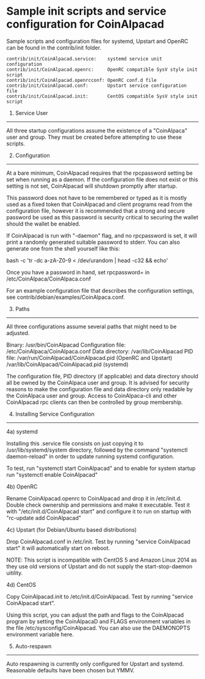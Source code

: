 Sample init scripts and service configuration for CoinAlpacad
==========================================================

Sample scripts and configuration files for systemd, Upstart and OpenRC
can be found in the contrib/init folder.

    contrib/init/CoinAlpacad.service:    systemd service unit configuration
    contrib/init/CoinAlpacad.openrc:     OpenRC compatible SysV style init script
    contrib/init/CoinAlpacad.openrcconf: OpenRC conf.d file
    contrib/init/CoinAlpacad.conf:       Upstart service configuration file
    contrib/init/CoinAlpacad.init:       CentOS compatible SysV style init script

1. Service User
---------------------------------

All three startup configurations assume the existence of a "CoinAlpaca" user
and group.  They must be created before attempting to use these scripts.

2. Configuration
---------------------------------

At a bare minimum, CoinAlpacad requires that the rpcpassword setting be set
when running as a daemon.  If the configuration file does not exist or this
setting is not set, CoinAlpacad will shutdown promptly after startup.

This password does not have to be remembered or typed as it is mostly used
as a fixed token that CoinAlpacad and client programs read from the configuration
file, however it is recommended that a strong and secure password be used
as this password is security critical to securing the wallet should the
wallet be enabled.

If CoinAlpacad is run with "-daemon" flag, and no rpcpassword is set, it will
print a randomly generated suitable password to stderr.  You can also
generate one from the shell yourself like this:

bash -c 'tr -dc a-zA-Z0-9 < /dev/urandom | head -c32 && echo'

Once you have a password in hand, set rpcpassword= in /etc/CoinAlpaca/CoinAlpaca.conf

For an example configuration file that describes the configuration settings,
see contrib/debian/examples/CoinAlpaca.conf.

3. Paths
---------------------------------

All three configurations assume several paths that might need to be adjusted.

Binary:              /usr/bin/CoinAlpacad
Configuration file:  /etc/CoinAlpaca/CoinAlpaca.conf
Data directory:      /var/lib/CoinAlpacad
PID file:            /var/run/CoinAlpacad/CoinAlpacad.pid (OpenRC and Upstart)
                     /var/lib/CoinAlpacad/CoinAlpacad.pid (systemd)

The configuration file, PID directory (if applicable) and data directory
should all be owned by the CoinAlpaca user and group.  It is advised for security
reasons to make the configuration file and data directory only readable by the
CoinAlpaca user and group.  Access to CoinAlpaca-cli and other CoinAlpacad rpc clients
can then be controlled by group membership.

4. Installing Service Configuration
-----------------------------------

4a) systemd

Installing this .service file consists on just copying it to
/usr/lib/systemd/system directory, followed by the command
"systemctl daemon-reload" in order to update running systemd configuration.

To test, run "systemctl start CoinAlpacad" and to enable for system startup run
"systemctl enable CoinAlpacad"

4b) OpenRC

Rename CoinAlpacad.openrc to CoinAlpacad and drop it in /etc/init.d.  Double
check ownership and permissions and make it executable.  Test it with
"/etc/init.d/CoinAlpacad start" and configure it to run on startup with
"rc-update add CoinAlpacad"

4c) Upstart (for Debian/Ubuntu based distributions)

Drop CoinAlpacad.conf in /etc/init.  Test by running "service CoinAlpacad start"
it will automatically start on reboot.

NOTE: This script is incompatible with CentOS 5 and Amazon Linux 2014 as they
use old versions of Upstart and do not supply the start-stop-daemon uitility.

4d) CentOS

Copy CoinAlpacad.init to /etc/init.d/CoinAlpacad. Test by running "service CoinAlpacad start".

Using this script, you can adjust the path and flags to the CoinAlpacad program by
setting the CoinAlpacaD and FLAGS environment variables in the file
/etc/sysconfig/CoinAlpacad. You can also use the DAEMONOPTS environment variable here.

5. Auto-respawn
-----------------------------------

Auto respawning is currently only configured for Upstart and systemd.
Reasonable defaults have been chosen but YMMV.
